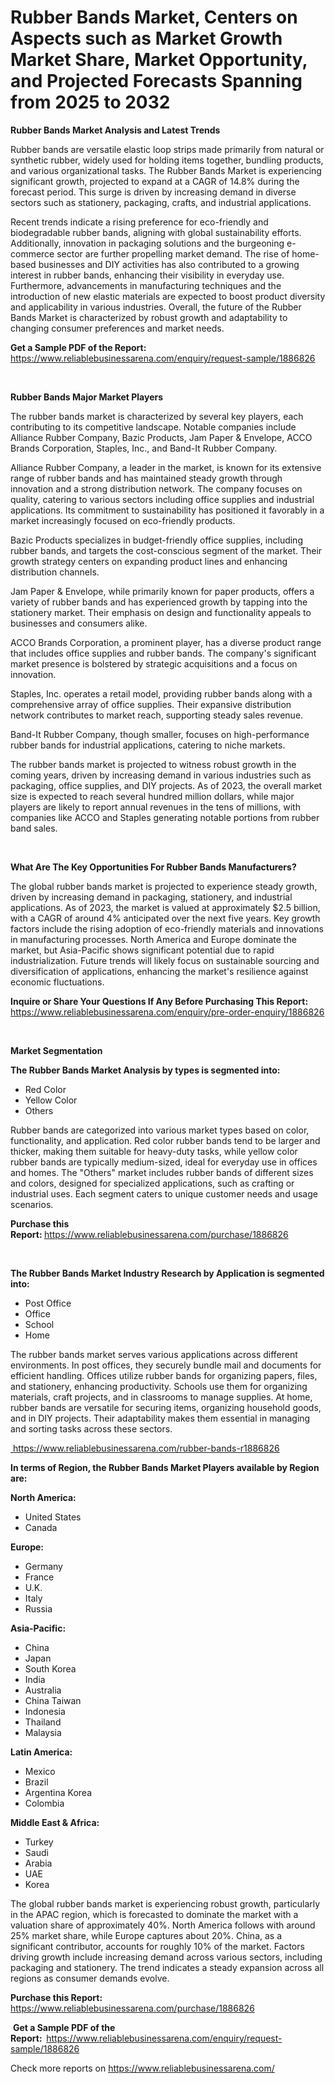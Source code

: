 <p><h1>Rubber Bands Market, Centers on Aspects such as Market Growth Market Share, Market Opportunity, and Projected Forecasts Spanning from 2025 to 2032</h1></p><p><strong>Rubber Bands Market Analysis and Latest Trends</strong></p>
<p><p>Rubber bands are versatile elastic loop strips made primarily from natural or synthetic rubber, widely used for holding items together, bundling products, and various organizational tasks. The Rubber Bands Market is experiencing significant growth, projected to expand at a CAGR of 14.8% during the forecast period. This surge is driven by increasing demand in diverse sectors such as stationery, packaging, crafts, and industrial applications. </p><p>Recent trends indicate a rising preference for eco-friendly and biodegradable rubber bands, aligning with global sustainability efforts. Additionally, innovation in packaging solutions and the burgeoning e-commerce sector are further propelling market demand. The rise of home-based businesses and DIY activities has also contributed to a growing interest in rubber bands, enhancing their visibility in everyday use. Furthermore, advancements in manufacturing techniques and the introduction of new elastic materials are expected to boost product diversity and applicability in various industries. Overall, the future of the Rubber Bands Market is characterized by robust growth and adaptability to changing consumer preferences and market needs.</p></p>
<p><strong>Get a Sample PDF of the Report:&nbsp;</strong> <a href="https://www.reliablebusinessarena.com/enquiry/request-sample/1886826?utm_campaign=2206&utm_medium=2&utm_source=Github&utm_content=ia&utm_term=04042025&utm_id=rubber-bands">https://www.reliablebusinessarena.com/enquiry/request-sample/1886826</a></p>
<p>&nbsp;</p>
<p><strong>Rubber Bands Major Market Players</strong></p>
<p><p>The rubber bands market is characterized by several key players, each contributing to its competitive landscape. Notable companies include Alliance Rubber Company, Bazic Products, Jam Paper & Envelope, ACCO Brands Corporation, Staples, Inc., and Band-It Rubber Company.</p><p>Alliance Rubber Company, a leader in the market, is known for its extensive range of rubber bands and has maintained steady growth through innovation and a strong distribution network. The company focuses on quality, catering to various sectors including office supplies and industrial applications. Its commitment to sustainability has positioned it favorably in a market increasingly focused on eco-friendly products.</p><p>Bazic Products specializes in budget-friendly office supplies, including rubber bands, and targets the cost-conscious segment of the market. Their growth strategy centers on expanding product lines and enhancing distribution channels.</p><p>Jam Paper & Envelope, while primarily known for paper products, offers a variety of rubber bands and has experienced growth by tapping into the stationery market. Their emphasis on design and functionality appeals to businesses and consumers alike.</p><p>ACCO Brands Corporation, a prominent player, has a diverse product range that includes office supplies and rubber bands. The company's significant market presence is bolstered by strategic acquisitions and a focus on innovation. </p><p>Staples, Inc. operates a retail model, providing rubber bands along with a comprehensive array of office supplies. Their expansive distribution network contributes to market reach, supporting steady sales revenue.</p><p>Band-It Rubber Company, though smaller, focuses on high-performance rubber bands for industrial applications, catering to niche markets.</p><p>The rubber bands market is projected to witness robust growth in the coming years, driven by increasing demand in various industries such as packaging, office supplies, and DIY projects. As of 2023, the overall market size is expected to reach several hundred million dollars, while major players are likely to report annual revenues in the tens of millions, with companies like ACCO and Staples generating notable portions from rubber band sales.</p></p>
<p>&nbsp;</p>
<p><strong>What Are The Key Opportunities For Rubber Bands Manufacturers?</strong></p>
<p><p>The global rubber bands market is projected to experience steady growth, driven by increasing demand in packaging, stationery, and industrial applications. As of 2023, the market is valued at approximately $2.5 billion, with a CAGR of around 4% anticipated over the next five years. Key growth factors include the rising adoption of eco-friendly materials and innovations in manufacturing processes. North America and Europe dominate the market, but Asia-Pacific shows significant potential due to rapid industrialization. Future trends will likely focus on sustainable sourcing and diversification of applications, enhancing the market's resilience against economic fluctuations.</p></p>
<p><strong>Inquire or Share Your Questions If Any Before Purchasing This Report:</strong> <a href="https://www.reliablebusinessarena.com/enquiry/pre-order-enquiry/1886826?utm_campaign=2206&utm_medium=2&utm_source=Github&utm_content=ia&utm_term=04042025&utm_id=rubber-bands">https://www.reliablebusinessarena.com/enquiry/pre-order-enquiry/1886826</a></p>
<p>&nbsp;</p>
<p><strong>Market Segmentation</strong></p>
<p><strong>The Rubber Bands Market Analysis by types is segmented into:</strong></p>
<p><ul><li>Red Color</li><li>Yellow Color</li><li>Others</li></ul></p>
<p><p>Rubber bands are categorized into various market types based on color, functionality, and application. Red color rubber bands tend to be larger and thicker, making them suitable for heavy-duty tasks, while yellow color rubber bands are typically medium-sized, ideal for everyday use in offices and homes. The "Others" market includes rubber bands of different sizes and colors, designed for specialized applications, such as crafting or industrial uses. Each segment caters to unique customer needs and usage scenarios.</p></p>
<p><strong>Purchase this Report:&nbsp;</strong><a href="https://www.reliablebusinessarena.com/purchase/1886826?utm_campaign=2206&utm_medium=2&utm_source=Github&utm_content=ia&utm_term=04042025&utm_id=rubber-bands">https://www.reliablebusinessarena.com/purchase/1886826</a></p>
<p>&nbsp;</p>
<p><strong>The Rubber Bands Market Industry Research by Application is segmented into:</strong></p>
<p><ul><li>Post Office</li><li>Office</li><li>School</li><li>Home</li></ul></p>
<p><p>The rubber bands market serves various applications across different environments. In post offices, they securely bundle mail and documents for efficient handling. Offices utilize rubber bands for organizing papers, files, and stationery, enhancing productivity. Schools use them for organizing materials, craft projects, and in classrooms to manage supplies. At home, rubber bands are versatile for securing items, organizing household goods, and in DIY projects. Their adaptability makes them essential in managing and sorting tasks across these sectors.</p></p>
<p><a href="https://www.reliablebusinessarena.com/rubber-bands-r1886826?utm_campaign=2206&utm_medium=2&utm_source=Github&utm_content=ia&utm_term=04042025&utm_id=rubber-bands">&nbsp;https://www.reliablebusinessarena.com/rubber-bands-r1886826</a></p>
<p><strong>In terms of Region, the Rubber Bands Market Players available by Region are:</strong></p>
<p>
    <p> <strong> North America: </strong>
        <ul>
            <li>United States</li>
            <li>Canada</li>
        </ul>
        </p> 
    <p> <strong> Europe: </strong>
        <ul>
            <li>Germany</li>
            <li>France</li>
            <li>U.K.</li>
            <li>Italy</li>
            <li>Russia</li>
        </ul>
        </p> 
    <p> <strong> Asia-Pacific: </strong>
        <ul>
            <li>China</li>
            <li>Japan</li>
            <li>South Korea</li>
            <li>India</li>
            <li>Australia</li>
            <li>China Taiwan</li>
            <li>Indonesia</li>
            <li>Thailand</li>
            <li>Malaysia</li>
        </ul>
        </p> 
    <p> <strong> Latin America: </strong>
        <ul>
            <li>Mexico</li>
            <li>Brazil</li>
            <li>Argentina Korea</li>
            <li>Colombia</li>
        </ul>
        </p> 
    <p> <strong> Middle East & Africa: </strong>
        <ul>
            <li>Turkey</li>
            <li>Saudi</li>
            <li>Arabia</li>
            <li>UAE</li>
            <li>Korea</li>
        </ul>
    </p>
    </p>
<p><p>The global rubber bands market is experiencing robust growth, particularly in the APAC region, which is forecasted to dominate the market with a valuation share of approximately 40%. North America follows with around 25% market share, while Europe captures about 20%. China, as a significant contributor, accounts for roughly 10% of the market. Factors driving growth include increasing demand across various sectors, including packaging and stationery. The trend indicates a steady expansion across all regions as consumer demands evolve.</p></p>
<p><strong>Purchase this Report: </strong><a href="https://www.reliablebusinessarena.com/purchase/1886826?utm_campaign=2206&utm_medium=2&utm_source=Github&utm_content=ia&utm_term=04042025&utm_id=rubber-bands">https://www.reliablebusinessarena.com/purchase/1886826</a></p>
<p>&nbsp;<strong>Get a Sample PDF of the Report:&nbsp;&nbsp;</strong><a href="https://www.reliablebusinessarena.com/enquiry/request-sample/1886826?utm_campaign=2206&utm_medium=2&utm_source=Github&utm_content=ia&utm_term=04042025&utm_id=rubber-bands">https://www.reliablebusinessarena.com/enquiry/request-sample/1886826</a></p>
<p><strong></strong></p>
<p>Check more reports on <a href="https://www.reliablebusinessarena.com/?utm_campaign=2206&utm_medium=2&utm_source=Github&utm_content=ia&utm_term=04042025&utm_id=rubber-bands">https://www.reliablebusinessarena.com/</a></p>